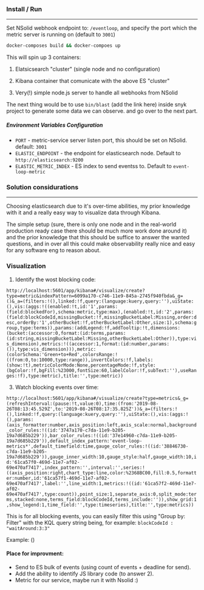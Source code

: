 ### Install / Run 
-----

Set NSolid webhook endpoint to: `/eventloop`, and specify the port which the metric server is running on (default to `3001`)

```bash
docker-composes build && docker-compoes up
```

This will spin up 3 containers:

1. Elatsicsearch "cluster" (single node and no configuration)

2. Kibana container that comunicate with the above ES "cluster"

3. Very(!) simple node.js server to handle all webhooks from NSolid

The next thing would be to use `bin/blast` (add the link here) inside snyk project to generate some data we can observe. and go over to the next part.

##### Environment Variables Configuration
 
* `PORT` - metric-service server listen port, this should be set on NSolid. default: `3001`
* `ELASTIC_ENDPOINT` - the endpoint for elasticsearch node. Default to `http://elasticsearch:9200`
* `ELASTIC_METRIC_INDEX` - ES index to send eventss to. Default to `event-loop-metric`


### Solution considurations
-----

Choosing elasticsearch due to it's over-time abilities, my prior knowledge with it and a really easy way to visualize data through Kibana. 

The simple setup (sure, there is only one node and in the real-world production ready case there should be much more work done around it) and the prior knowledge that this should be suffice to answer the wanted questions, and in over all this could make observability really nice and easy for any software eng to reason about.

### Visualization

1. Identify the wost blocking code:

```http://localhost:5601/app/kibana#/visualize/create?type=metric&indexPattern=6099a170-c746-11e9-845a-2745f940fbda&_g=()&_a=(filters:!(),linked:!f,query:(language:kuery,query:''),uiState:(),vis:(aggs:!((enabled:!t,id:'1',params:(field:blockedFor),schema:metric,type:max),(enabled:!t,id:'2',params:(field:blockCodeId,missingBucket:!f,missingBucketLabel:Missing,order:desc,orderBy:'1',otherBucket:!f,otherBucketLabel:Other,size:1),schema:group,type:terms)),params:(addLegend:!f,addTooltip:!t,dimensions:(bucket:(accessor:0,format:(id:terms,params:(id:string,missingBucketLabel:Missing,otherBucketLabel:Other)),type:vis_dimension),metrics:!((accessor:1,format:(id:number,params:()),type:vis_dimension))),metric:(colorSchema:'Green+to+Red',colorsRange:!((from:0,to:10000,type:range)),invertColors:!f,labels:(show:!t),metricColorMode:None,percentageMode:!f,style:(bgColor:!f,bgFill:%23000,fontSize:60,labelColor:!f,subText:''),useRanges:!f),type:metric),title:'',type:metric))```

3. Watch blocking events over time:

```http://localhost:5601/app/kibana#/visualize/create?type=metrics&_g=(refreshInterval:(pause:!t,value:0),time:(from:'2019-08-26T08:13:45.529Z',to:'2019-08-26T08:17:35.825Z'))&_a=(filters:!(),linked:!f,query:(language:kuery,query:''),uiState:(),vis:(aggs:!(),params:(axis_formatter:number,axis_position:left,axis_scale:normal,background_color_rules:!((id:'3747a170-c7da-11e9-b205-19a7d685b229')),bar_color_rules:!((id:'37e14960-c7da-11e9-b205-19a7d685b229')),default_index_pattern:'event-loop-metrics*',default_timefield:time,gauge_color_rules:!((id:'38846730-c7da-11e9-b205-19a7d685b229')),gauge_inner_width:10,gauge_style:half,gauge_width:10,id:'61ca57f0-469d-11e7-af02-69e470af7417',index_pattern:'',interval:'',series:!((axis_position:right,chart_type:line,color:%2368BC00,fill:0.5,formatter:number,id:'61ca57f1-469d-11e7-af02-69e470af7417',label:'',line_width:1,metrics:!((id:'61ca57f2-469d-11e7-af02-69e470af7417',type:count)),point_size:1,separate_axis:0,split_mode:terms,stacked:none,terms_field:blockCodeId,terms_include:'')),show_grid:1,show_legend:1,time_field:'',type:timeseries),title:'',type:metrics))```

This is for all blocking events, you can easily filter this using "Group by: Filter" with the KQL query string being, for example:  `blockCodeId : "waitAround:3:3" `

Example:
()

#### Place for improvment:

* Send to ES bulk of events (using count of events + deadline for send).
* Add the ability to identify JS library code (to answer 2).
* Metric for our service, maybe run it with Nsolid :)